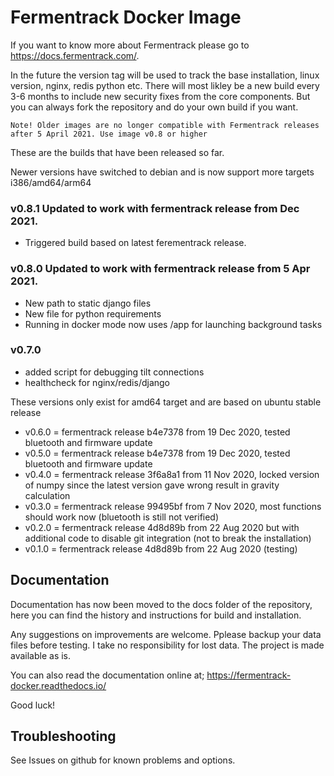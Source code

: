 # Fermentrack Docker Image

If you want to know more about Fermentrack please go to https://docs.fermentrack.com/.

In the future the version tag will be used to track the base installation, linux version, nginx, redis python etc. There will most likley be a new build every 3-6 months to include new security fixes from the core components. But you can always fork the repository and do your own build if you want. 

```
Note! Older images are no longer compatible with Fermentrack releases after 5 April 2021. Use image v0.8 or higher
```

These are the builds that have been released so far.

Newer versions have switched to debian and is now support more targets i386/amd64/arm64

### v0.8.1 Updated to work with fermentrack release from Dec 2021. 
- Triggered build based on latest ferementrack release.

### v0.8.0 Updated to work with fermentrack release from 5 Apr 2021. 
- New path to static django files
- New file for python requirements
- Running in docker mode now uses /app for launching background tasks

### v0.7.0
- added script for debugging tilt connections 
- healthcheck for nginx/redis/django

These versions only exist for amd64 target and are based on ubuntu stable release

- v0.6.0 = fermentrack release b4e7378 from 19 Dec 2020, tested bluetooth and firmware update
- v0.5.0 = fermentrack release b4e7378 from 19 Dec 2020, tested bluetooth and firmware update
- v0.4.0 = fermentrack release 3f6a8a1 from 11 Nov 2020, locked version of numpy since the latest version gave wrong result in gravity calculation
- v0.3.0 = fermentrack release 99495bf from 7 Nov 2020, most functions should work now (bluetooth is still not verified)
- v0.2.0 = fermentrack release 4d8d89b from 22 Aug 2020 but with additional code to disable git integration (not to break the installation)
- v0.1.0 = fermentrack release 4d8d89b from 22 Aug 2020 (testing)

## Documentation

Documentation has now been moved to the docs folder of the repository, here you can find the history and instructions for build and installation.

Any suggestions on improvements are welcome. Pplease backup your data files before testing. I take no responsibility for lost data. The project is made available as is. 

You can also read the documentation online at; https://fermentrack-docker.readthedocs.io/

Good luck!

## Troubleshooting

See Issues on github for known problems and options.
